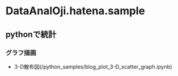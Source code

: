 # DataAnalOji.hatena.sample

## pythonで統計

### グラフ描画
- 3-D散布図(/python_samples/blog_plot_3-D_scatter_graph.ipynb)
